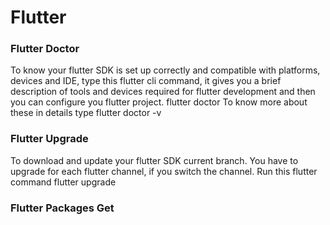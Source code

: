 # Flutter
### Flutter Doctor
To know your flutter SDK is set up correctly and compatible with platforms, devices and IDE, type this flutter cli command, it gives you a brief description of tools and devices required for flutter development and then you can configure you flutter project.
    flutter doctor
To know more about these in details type 
    flutter doctor -v
### Flutter Upgrade
To download and update your flutter SDK current branch. You have to upgrade for each flutter channel, if you switch the channel. Run this flutter command
    flutter upgrade
### Flutter Packages Get
